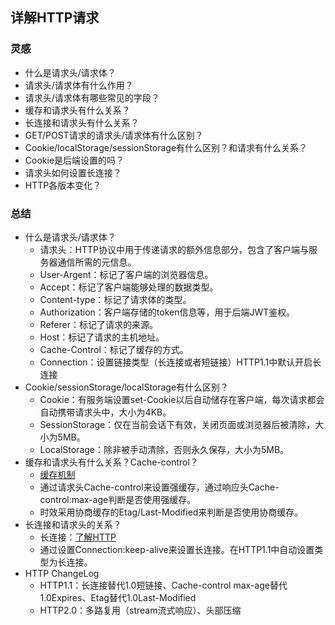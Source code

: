 ## 详解HTTP请求
### 灵感
- 什么是请求头/请求体？
- 请求头/请求体有什么作用？
- 请求头/请求体有哪些常见的字段？
- 缓存和请求头有什么关系？
- 长连接和请求头有什么关系？
- GET/POST请求的请求头/请求体有什么区别？
- Cookie/localStorage/sessionStorage有什么区别？和请求有什么关系？
- Cookie是后端设置的吗？
- 请求头如何设置长连接？
- HTTP各版本变化？

### 总结
- 什么是请求头/请求体？
  - 请求头：HTTP协议中用于传递请求的额外信息部分，包含了客户端与服务器通信所需的元信息。
  - User-Argent：标记了客户端的浏览器信息。
  - Accept：标记了客户端能够处理的数据类型。
  - Content-type：标记了请求体的类型。
  - Authorization：客户端存储的token信息等，用于后端JWT鉴权。
  - Referer：标记了请求的来源。
  - Host：标记了请求的主机地址。
  - Cache-Control：标记了缓存的方式。
  - Connection：设置链接类型（长连接或者短链接）HTTP1.1中默认开启长连接
- Cookie/sessionStorage/localStorage有什么区别？
  - Cookie：有服务端设置set-Cookie以后自动储存在客户端，每次请求都会自动携带请求头中，大小为4KB。
  - SessionStorage：仅在当前会话下有效，关闭页面或浏览器后被清除，大小为5MB。
  - LocalStorage：除非被手动清除，否则永久保存，大小为5MB。
- 缓存和请求头有什么关系？Cache-control？
  - [缓存机制](../02_HTML/[⭐⭐⭐⭐]-浏览器缓存机制.md#总结)
  - 通过请求头Cache-control来设置强缓存，通过响应头Cache-control:max-age判断是否使用强缓存。
  - 时效采用协商缓存的Etag/Last-Modified来判断是否使用协商缓存。
- 长连接和请求头的关系？
  - 长连接：[了解HTTP](../09_REACT/[⭐⭐⭐⭐⭐]-AbortController.md#总结)
  - 通过设置Connection:keep-alive来设置长连接。在HTTP1.1中自动设置类型为长连接。
- HTTP ChangeLog
  - HTTP1.1：长连接替代1.0短链接、Cache-control max-age替代1.0Expires、Etag替代1.0Last-Modified
  - HTTP2.0：多路复用（stream流式响应）、头部压缩